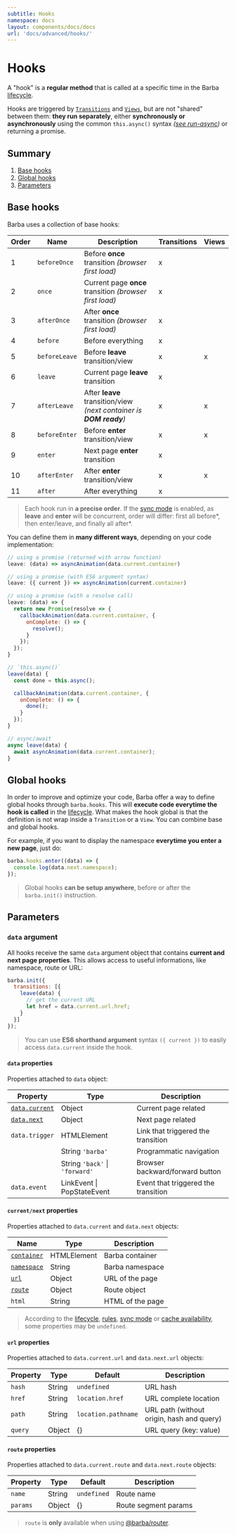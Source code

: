 ```yaml
---
subtitle: Hooks
namespace: docs
layout: components/docs/docs
url: 'docs/advanced/hooks/'
---
```


# Hooks

A "hook" is a **regular method** that is called at a specific time in the Barba [lifecycle](/docs/getstarted/lifecycle/).

Hooks are triggered by [`Transitions`](/docs/advanced/transitions/) and [`Views`](/docs/advanced/views/), but are not "shared" between them: **they run separately**, either **synchronously or asynchronously** using the common `this.async()` syntax _([see run-async](https://github.com/sboudrias/run-async#readme))_ or returning a promise.

## Summary
1. [Base hooks](#Base-hooks)
2. [Global hooks](#Global-hooks)
3. [Parameters](#Parameters)

## Base hooks

Barba uses a collection of base hooks:

| Order | Name          | Description                                                         | Transitions | Views |
| ----- | ------------- | ------------------------------------------------------------------- | ----------- | ----- |
| 1     | `beforeOnce`  | Before **once** transition _(browser first load)_                   | x           |       |
| 2     | `once`        | Current page **once** transition _(browser first load)_             | x           |       |
| 3     | `afterOnce`   | After **once** transition _(browser first load)_                    | x           |       |
| 4     | `before`      | Before everything                                                   | x           |       |
| 5     | `beforeLeave` | Before **leave** transition/view                                    | x           | x     |
| 6     | `leave`       | Current page **leave** transition                                   | x           |       |
| 7     | `afterLeave`  | After **leave** transition/view _(next container is **DOM ready**)_ | x           | x     |
| 8     | `beforeEnter` | Before **enter** transition/view                                    | x           | x     |
| 9     | `enter`       | Next page **enter** transition                                      | x           |       |
| 10    | `afterEnter`  | After **enter** transition/view                                     | x           | x     |
| 11    | `after`       | After everything                                                    | x           |       |

> Each hook run in **a precise order**. If the [sync mode](/docs/advanced/transitions/#Sync-mode) is enabled, as **leave** and **enter** will be concurrent, order will differ: first all before\*, then enter/leave, and finally all after\*.

You can define them in **many different ways**, depending on your code implementation:

```js
// using a promise (returned with arrow function)
leave: (data) => asyncAnimation(data.current.container)

// using a promise (with ES6 argument syntax)
leave: ({ current }) => asyncAnimation(current.container)

// using a promise (with a resolve call)
leave: (data) => {
  return new Promise(resolve => {
    callbackAnimation(data.current.container, {
      onComplete: () => {
        resolve();
      }
    });
  });
}

// `this.async()`
leave(data) {
  const done = this.async();

  callbackAnimation(data.current.container, {
    onComplete: () => {
      done();
    }
  });
}

// async/await
async leave(data) {
  await asyncAnimation(data.current.container);
}
```

## Global hooks

In order to improve and optimize your code, Barba offer a way to define global hooks through `barba.hooks`. This will **execute code everytime the hook is called** in the [lifecycle](/docs/getstarted/lifecycle/). What makes the hook global is that the definition is not wrap inside a `Transition` or a `View`. You can combine base and global hooks.

For example, if you want to display the namespace **everytime you enter a new page**, just do:

```js
barba.hooks.enter((data) => {
  console.log(data.next.namespace);
});
```

> Global hooks **can be setup anywhere**, before or after the `barba.init()` instruction.

## Parameters

### `data` argument

All hooks receive the same `data` argument object that contains **current and next page properties**.
This allows access to useful informations, like namespace, route or URL:

```js
barba.init({
  transitions: [{
    leave(data) {
      // get the current URL
      let href = data.current.url.href;
    }
  }]
});
```

> You can use **ES6 shorthand argument** syntax `({ current })` to easily access `data.current` inside the hook.

#### `data` properties

Properties attached to `data` object:

| Property                                   | Type                           | Description                         |
| ------------------------------------------ | ------------------------------ | ----------------------------------- |
| [`data.current`](#current-next-properties) | Object                         | Current page related                |
| [`data.next`](#current-next-properties)    | Object                         | Next page related                   |
| `data.trigger`                             | HTMLElement                    | Link that triggered the transition  |
|                                            | String `'barba'`               | Programmatic navigation             |
|                                            | String `'back'` \| `'forward'` | Browser backward/forward button     |
| `data.event`                               | LinkEvent \| PopStateEvent     | Event that triggered the transition |

#### `current/next` properties

Properties attached to `data.current` and `data.next` objects:

| Name                                              | Type        | Description      |
| ------------------------------------------------- | ----------- | ---------------- |
| [`container`](/docs/getstarted/markup/#Container) | HTMLElement | Barba container  |
| [`namespace`](/docs/getstarted/markup/#Namespace) | String      | Barba namespace  |
| [`url`](#url-properties)                          | Object      | URL of the page  |
| [`route`](#route-properties)                      | Object      | Route object     |
| `html`                                            | String      | HTML of the page |

> According to the [lifecycle](/docs/getstarted/lifecycle/), [rules](/docs/advanced/transitions/#Rules), [sync mode](/docs/advanced/transitions/#Sync-mode) or [cache availability](/docs/advanced/strategies/#cacheIgnore), some properties may be `undefined`.

#### `url` properties

Properties attached to `data.current.url` and `data.next.url` objects:

| Property | Type   | Default             | Description                               |
| -------- | ------ | ------------------- | ----------------------------------------- |
| `hash`   | String | `undefined`         | URL hash                                  |
| `href`   | String | `location.href`     | URL complete location                     |
| `path`   | String | `location.pathname` | URL path (without origin, hash and query) |
| `query`  | Object | {}                  | URL query (key: value)                    |

#### `route` properties

Properties attached to `data.current.route` and `data.next.route` objects:

| Property | Type   | Default     | Description          |
| -------- | ------ | ----------- | -------------------- |
| `name`   | String | `undefined` | Route name           |
| `params` | Object | {}          | Route segment params |

> `route` is **only** available when using [@barba/router](/docs/plugins/router/).
